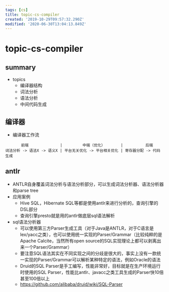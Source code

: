 ```yaml
---
tags: [cs]
title: topic-cs-compiler
created: '2019-10-29T09:57:32.290Z'
modified: '2020-06-30T13:04:13.849Z'
---
```


# topic-cs-compiler

## summary

- topics
  - 编译器结构
  - 词法分析
  - 语法分析
  - 中间代码生成

## 编译器

- 编译器工作流

``` 
       前端              |         中端（优化）       |          后端
词法分析 -> 语法X -> 语义X | 平台无关优化 -> 平台相关优化 | 寄存器分配 -> 代码生成
```

## antlr

- ANTLR自身覆盖词法分析与语法分析部分，可以生成词法分析器、语法分析器和parse tree
- 应用案例
  - Hive SQL，Hibernate SQL等都是使用antlr来进行分析的，查询引擎的DSL部分
  - 查询引擎presto就是用的antlr做底层sql语法解析
- sql语法分析器
  - 可以使用第三方Parser生成工具（对于Java是ANTLR，对于C语言是lex/yacc之类），也可以使用统一实现的Parser/Grammar（比较纯粹的是Apache Calcite，当然所有open source的SQL实现理论上都可以剥离出来一个Parser/Grammar）
  - 要注意SQL语法其实在不同实现之间的分歧是很大的，事实上没有一款统一实现的Parser/Grammar可以解析某种特定的语法，例如Oracle的语法
  - Druid的SQL Parser是手工编写，性能非常好，目标就是在生产环境运行时使用的SQL Parser，性能比antlr、javacc之类工具生成的Parser快10倍甚至100倍以上
  - https://github.com/alibaba/druid/wiki/SQL-Parser
